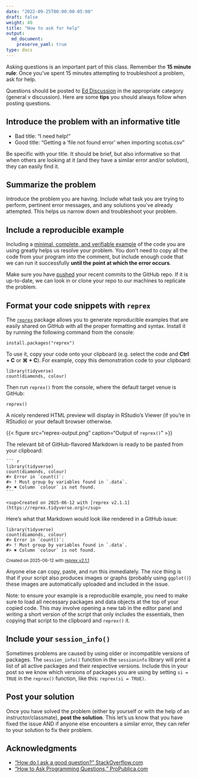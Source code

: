 ```yaml
---
date: "2022-09-25T00:00:00-05:00"
draft: false
weight: 40
title: "How to ask for help"
output:
  md_document:
    preserve_yaml: true
type: docs
---
```


Asking questions is an important part of this class. Remember the **15
minute rule**: Once you’ve spent 15 minutes attempting to troubleshoot a
problem, ask for help.

Questions should be posted to [Ed
Discussion](https://edstem.org/us/courses/79778/discussion) in the
appropriate category (general v discussion). Here are some **tips** you
should always follow when posting questions.

## Introduce the problem with an informative title

- Bad title: “I need help!”
- Good title: “Getting a ‘file not found error’ when importing
  scotus.csv”

Be specific with your title. It should be brief, but also informative so
that when others are looking at it (and they have a similar error and/or
solution), they can easily find it.

## Summarize the problem

Introduce the problem you are having. Include what task you are trying
to perform, pertinent error messages, and any solutions you’ve already
attempted. This helps us narrow down and troubleshoot your problem.

## Include a reproducible example

Including a [minimal, complete, and verifiable
example](http://stackoverflow.com/help/mcve) of the code you are using
greatly helps us resolve your problem. You don’t need to copy all the
code from your program into the comment, but include enough code that we
can run it successfully **until the point at which the error occurs**.

Make sure you have
[pushed](/setup/git-with-rstudio/#step-4-push-your-local-changes-online-to-github)
your recent commits to the GitHub repo. If it is up-to-date, we can look
in or clone your repo to our machines to replicate the problem.

## Format your code snippets with `reprex`

The [`reprex`](http://reprex.tidyverse.org/) package allows you to
generate reproducible examples that are easily shared on GitHub with all
the proper formatting and syntax. Install it by running the following
command from the console:

    install.packages("reprex")

To use it, copy your code onto your clipboard (e.g. select the code and
**Ctrl + C** or **⌘ + C**). For example, copy this demonstration code to
your clipboard:

    library(tidyverse)
    count(diamonds, colour)

Then run `reprex()` from the console, where the default target venue is
GitHub:

    reprex()

A nicely rendered HTML preview will display in RStudio’s Viewer (if
you’re in RStudio) or your default browser otherwise.

{{&lt; figure src=“reprex-output.png” caption=“Output of `reprex()`”
&gt;}}

The relevant bit of GitHub-flavored Markdown is ready to be pasted from
your clipboard:

    ``` r
    library(tidyverse)
    count(diamonds, colour)
    #> Error in `count()`:
    #> ! Must group by variables found in `.data`.
    #> ✖ Column `colour` is not found.
    ```

    <sup>Created on 2025-06-12 with [reprex v2.1.1](https://reprex.tidyverse.org)</sup>

Here’s what that Markdown would look like rendered in a GitHub issue:

    library(tidyverse)
    count(diamonds, colour)
    #> Error in `count()`:
    #> ! Must group by variables found in `.data`.
    #> ✖ Column `colour` is not found.

<sup>Created on 2025-06-12 with [reprex
v2.1.1](https://reprex.tidyverse.org)</sup>

Anyone else can copy, paste, and run this immediately. The nice thing is
that if your script also produces images or graphs (probably using
`ggplot()`) these images are automatically uploaded and included in the
issue.

Note: to ensure your example is a reproducible example, you need to make
sure to load all necessary packages and data objects at the top of your
copied code. This may involve opening a new tab in the editor panel and
writing a short version of the script that only includes the essentials,
then copying that script to the clipboard and `reprex()` it.

## Include your `session_info()`

Sometimes problems are caused by using older or incompatible versions of
packages. The `session_info()` function in the `sessioninfo` library
will print a list of all active packages and their respective versions.
Include this in your post so we know which versions of packages you are
using by setting `si = TRUE` in the `reprex()` function, like this:
`reprex(si = TRUE)`.

## Post your solution

Once you have solved the problem (either by yourself or with the help of
an instructor/classmate), **post the solution**. This let’s us know that
you have fixed the issue AND if anyone else encounters a similar error,
they can refer to your solution to fix their problem.

## Acknowledgments

- [“How do I ask a good question?”
  StackOverflow.com](http://stackoverflow.com/help/how-to-ask)
- [“How to Ask Programming Questions,”
  ProPublica.com](https://www.propublica.org/nerds/item/how-to-ask-programming-questions)

<!-- # ```{r child = here::here("R", "_ack_ben.Rmd")} -->

